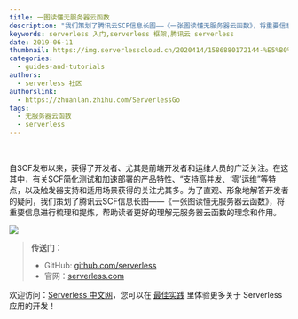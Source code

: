 ```yaml
---
title: 一图读懂无服务器云函数
description: "我们策划了腾讯云SCF信息长图——《一张图读懂无服务器云函数》，将重要信息进行梳理和提炼，帮助读者更好的理解无服务器云函数的理念和作用"
keywords: serverless 入门,serverless 框架,腾讯云 serverless
date: 2019-06-11
thumbnail: https://img.serverlesscloud.cn/2020414/1586880172144-%E5%B0%81%E9%9D%A2%E5%9B%BE%20%284%29.png
categories:
  - guides-and-tutorials
authors:
  - serverless 社区
authorslink:
  - https://zhuanlan.zhihu.com/ServerlessGo
tags:
  - 无服务器云函数
  - serverless
---
```

​

自SCF发布以来，获得了开发者、尤其是前端开发者和运维人员的广泛关注。在这其中，有关SCF简化测试和加速部署的产品特性、“支持高并发、‘零’运维”等特点，以及触发器支持和适用场景获得的关注尤其多。为了直观、形象地解答开发者的疑问，我们策划了腾讯云SCF信息长图——《一张图读懂无服务器云函数》，将重要信息进行梳理和提炼，帮助读者更好的理解无服务器云函数的理念和作用。


![](https://img.serverlesscloud.cn/qianyi/YHl6UWa9s61rDqAxSO7LWzsc8FQxPVyLcjWuZuEfBXOlPpFSRbHeVKJ0icpq9rMkEXN6zsDia9lUVqeGjia94fyyQ.jpg)


> **传送门：**
> - GitHub: [github.com/serverless](https://github.com/serverless/serverless/blob/master/README_CN.md) 
> - 官网：[serverless.com](https://serverless.com/)

欢迎访问：[Serverless 中文网](https://serverlesscloud.cn/)，您可以在 [最佳实践](https://serverlesscloud.cn/best-practice) 里体验更多关于 Serverless 应用的开发！
